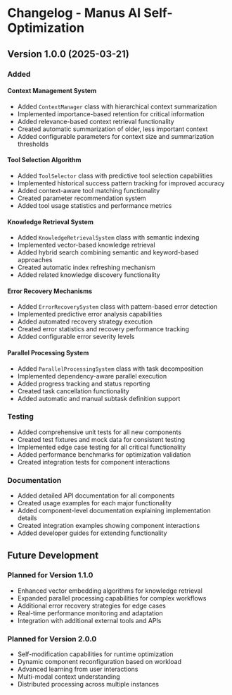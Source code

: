 # Changelog - Manus AI Self-Optimization

## Version 1.0.0 (2025-03-21)

### Added

#### Context Management System
- Added `ContextManager` class with hierarchical context summarization
- Implemented importance-based retention for critical information
- Added relevance-based context retrieval functionality
- Created automatic summarization of older, less important context
- Added configurable parameters for context size and summarization thresholds

#### Tool Selection Algorithm
- Added `ToolSelector` class with predictive tool selection capabilities
- Implemented historical success pattern tracking for improved accuracy
- Added context-aware tool matching functionality
- Created parameter recommendation system
- Added tool usage statistics and performance metrics

#### Knowledge Retrieval System
- Added `KnowledgeRetrievalSystem` class with semantic indexing
- Implemented vector-based knowledge retrieval
- Added hybrid search combining semantic and keyword-based approaches
- Created automatic index refreshing mechanism
- Added related knowledge discovery functionality

#### Error Recovery Mechanisms
- Added `ErrorRecoverySystem` class with pattern-based error detection
- Implemented predictive error analysis capabilities
- Added automated recovery strategy execution
- Created error statistics and recovery performance tracking
- Added configurable error severity levels

#### Parallel Processing System
- Added `ParallelProcessingSystem` class with task decomposition
- Implemented dependency-aware parallel execution
- Added progress tracking and status reporting
- Created task cancellation functionality
- Added automatic and manual subtask definition support

### Testing
- Added comprehensive unit tests for all new components
- Created test fixtures and mock data for consistent testing
- Implemented edge case testing for all critical functionality
- Added performance benchmarks for optimization validation
- Created integration tests for component interactions

### Documentation
- Added detailed API documentation for all components
- Created usage examples for each major functionality
- Added component-level documentation explaining implementation details
- Created integration examples showing component interactions
- Added developer guides for extending functionality

## Future Development

### Planned for Version 1.1.0
- Enhanced vector embedding algorithms for knowledge retrieval
- Expanded parallel processing capabilities for complex workflows
- Additional error recovery strategies for edge cases
- Real-time performance monitoring and adaptation
- Integration with additional external tools and APIs

### Planned for Version 2.0.0
- Self-modification capabilities for runtime optimization
- Dynamic component reconfiguration based on workload
- Advanced learning from user interactions
- Multi-modal context understanding
- Distributed processing across multiple instances
